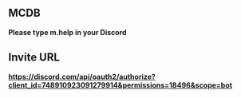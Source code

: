 ## MCDB
**Please type m.help in your Discord**

## Invite URL
**https://discord.com/api/oauth2/authorize?client_id=748910923091279914&permissions=18496&scope=bot**
